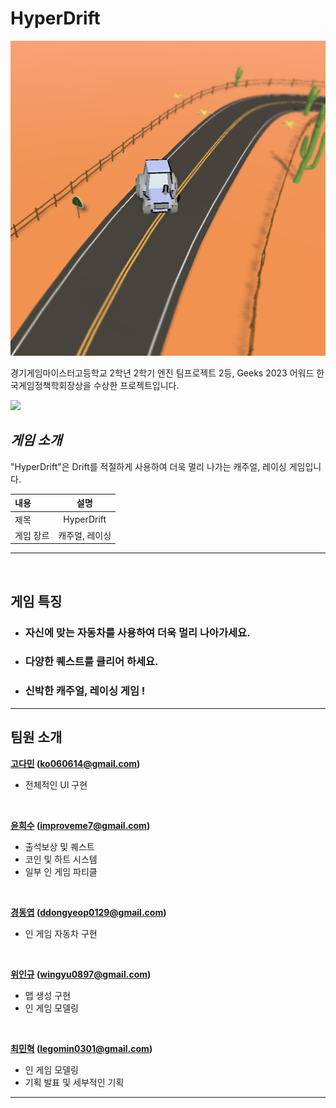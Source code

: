 # HyperDrift

![Icon](https://github.com/Team1243/HyperDrift_Archive/blob/main/Assets/02.Sprites/Wi/MapImage/DesertMapImage.png)

경기게임마이스터고등학교 2학년 2학기 엔진 팀프로젝트 2등, Geeks 2023 어워드 한국게임정책학회장상을 수상한 프로젝트입니다.
<br>


<a href="https://youtu.be/i2gtFK04R4Y"><img src="https://img.shields.io/badge/youtube-FF0000?style=flat-square&logo=youtube&logoColor=white"/></a>

## **_게임 소개_**

"HyperDrift"은 Drift를 적절하게 사용하여 더욱 멀리 나가는 캐주얼, 레이싱 게임입니다.

| 내용      |      설명      |
| :-------- | :------------: |
| 제목      |   HyperDrift   |
| 게임 장르 | 캐주얼, 레이싱  |

---

<br>

## **게임 특징**

- ### 자신에 맞는 자동차를 사용하여 더욱 멀리 나아가세요. 
- ### 다양한 퀘스트를 클리어 하세요. 
- ### 신박한 캐주얼, 레이싱 게임 ! 

---

## **팀원 소개**  

**[고다민](https://github.com/damin06 "다민의 깃허브") (ko060614@gmail.com)**
  - 전체적인 UI 구현 
<br/>
    
**[윤희수](https://github.com/heesoo1114 "희수의 깃허브") (improveme7@gmail.com)**
  - 출석보상 및 퀘스트
  - 코인 및 하트 시스템 
  - 일부 인 게임 파티클
 <br/>
    
**[경동엽](https://github.com/DDongYeop "동엽의 깃허브") (ddongyeop0129@gmail.com)**
  - 인 게임 자동차 구현 
 <br/>
  
**[위인규](https://github.com/wingyu0897 "인규의 깃허브") (wingyu0897@gmail.com)**
  - 맵 생성 구현
  - 인 게임 모델링
 <br/>
    
**[최민혁](https://github.com/Choimin0301 "민혁의 깃허브") (legomin0301@gmail.com)**
  - 인 게임 모델링 
  - 기획 발표 및 세부적인 기획
  ***
